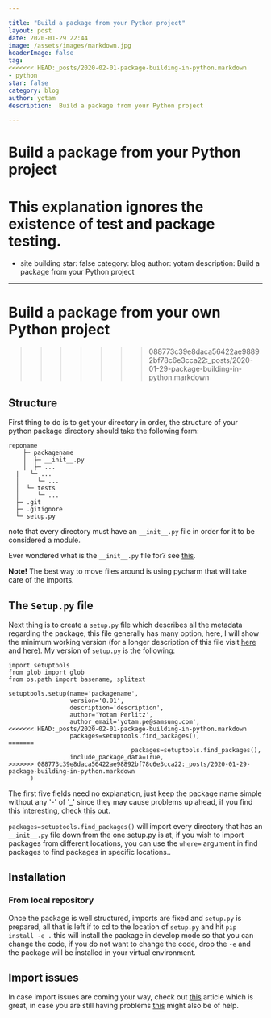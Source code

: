 ```yaml
---

title: "Build a package from your Python project"
layout: post
date: 2020-01-29 22:44
image: /assets/images/markdown.jpg
headerImage: false
tag:
<<<<<<< HEAD:_posts/2020-02-01-package-building-in-python.markdown
- python
star: false
category: blog
author: yotam
description:  Build a package from your Python project

---
```


# Build a package from your Python project

This explanation ignores the existence of test and package testing.
=======
- site building
star: false
category: blog
author: yotam
description: Build a package from your Python project
---

# Build a package from your own Python project
>>>>>>> 088773c39e8daca56422ae98892bf78c6e3cca22:_posts/2020-01-29-package-building-in-python.markdown

## Structure

First thing to do is to get your directory in order,  the structure of your python package directory should take the following form:

```
reponame
	├─ packagename
	│  ├─ __init__.py
	│  ├─ ...
  |   └─ ...
  │     └─ ...
  │  └─ tests
  │     └─ ...
  ├─ .git
  ├─ .gitignore
  └─ setup.py
```

note that every directory must have an `__init__.py` file in order for it to be considered a module.

Ever wondered what is the `__init__.py` file for? see [this](https://stackoverflow.com/questions/448271/what-is-init-py-for).

**Note!** The best way to move files around is using pycharm that will take care of the imports.

## The `Setup.py` file

Next thing is to create a `setup.py` file which describes all the metadata regarding the package, this file generally has many option, here, I will show the minimum working version (for a longer description of this file visit [here](https://github.com/pypa/sampleproject/blob/master/setup.py) and [here](https://blog.godatadriven.com/setup-py)). My version of `setup.py` is the following:

```
import setuptools
from glob import glob
from os.path import basename, splitext

setuptools.setup(name='packagename',
                 version='0.01',
      			 description='description',
      			 author='Yotam Perlitz',
      			 author_email='yotam.pe@samsung.com',
<<<<<<< HEAD:_posts/2020-02-01-package-building-in-python.markdown
      			 packages=setuptools.find_packages(),
=======
      			                  packages=setuptools.find_packages(),
                 include_package_data=True,
>>>>>>> 088773c39e8daca56422ae98892bf78c6e3cca22:_posts/2020-01-29-package-building-in-python.markdown
      )
```

The first five fields need no explanation, just keep the package name simple without any '-' of '_' since they may cause problems up ahead, if you find this interesting, check [this](https://packaging.python.org/specifications/core-metadata/#name) out.

`packages=setuptools.find_packages()` will import every directory that has an `__init__.py` file down from the one setup.py is at, if you wish to import packages from different locations, you can use the `where=` argument in find packages to find packages in specific locations..


## Installation

### From local repository 

Once the package is well structured, imports are fixed and `setup.py` is prepared, all that is left if to cd to the location of `setup.py` and hit `pip install -e .` this will install the package in develop mode so that you can change the code, if you do not want to change the code, drop the `-e` and the package will be installed in your virtual environment. 

## Import issues

In case import issues are coming your way, check out [this](https://chrisyeh96.github.io/2017/08/08/definitive-guide-python-imports.html) article which is great, in case you are still having problems [this](https://stackoverflow.com/questions/714063/importing-modules-from-parent-folder/11158224#11158224) might also be of help.
